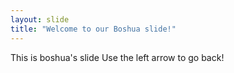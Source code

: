 ```yaml
---
layout: slide
title: "Welcome to our Boshua slide!"
---
```

This is boshua's slide
Use the left arrow to go back!